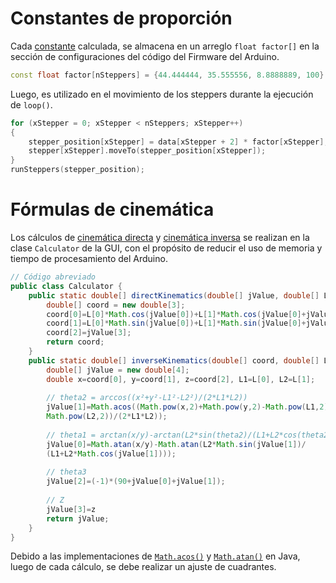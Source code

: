 # Constantes de proporción
Cada <a href="Calculos de constantes de proporción.md">constante</a> calculada, se almacena en un arreglo `float factor[]` en la sección de configuraciones del código del Firmware del Arduino.
```cpp
const float factor[nSteppers] = {44.444444, 35.555556, 8.8888889, 100}
```
Luego, es utilizado en el movimiento de los steppers durante la ejecución de `loop()`.
```cpp
for (xStepper = 0; xStepper < nSteppers; xStepper++)
{
	stepper_position[xStepper] = data[xStepper + 2] * factor[xStepper];
	stepper[xStepper].moveTo(stepper_position[xStepper]);
}
runSteppers(stepper_position);
```
# Fórmulas de cinemática
Los cálculos de <a href="Fórmulas de cinemática.md#cinemática-directa">cinemática directa</a> y <a href="Fórmulas de cinemática.md#cinemática-inversa">cinemática inversa</a> se realizan en la clase `Calculator` de la GUI, con el propósito de reducir el uso de memoria y tiempo de procesamiento del Arduino.
```java
// Código abreviado
public class Calculator {
	public static double[] directKinematics(double[] jValue, double[] L) {
		double[] coord = new double[3];
		coord[0]=L[0]*Math.cos(jValue[0])+L[1]*Math.cos(jValue[0]+jValue[1]);
		coord[1]=L[0]*Math.sin(jValue[0])+L[1]*Math.sin(jValue[0]+jValue[1]);
		coord[2]=jValue[3];
		return coord;
	}
	public static double[] inverseKinematics(double[] coord, double[] L) {
		double[] jValue = new double[4];
		double x=coord[0], y=coord[1], z=coord[2], L1=L[0], L2=L[1];
		
		// theta2 = arccos((x²+y²-L1²-L2²)/(2*L1*L2))
		jValue[1]=Math.acos((Math.pow(x,2)+Math.pow(y,2)-Math.pow(L1,2)-
		Math.pow(L2,2))/(2*L1*L2));
		
		// theta1 = arctan(x/y)-arctan(L2*sin(theta2)/(L1+L2*cos(theta2)))
		jValue[0]=Math.atan(x/y)-Math.atan(L2*Math.sin(jValue[1])/
		(L1+L2*Math.cos(jValue[1])));
		
		// theta3
		jValue[2]=(-1)*(90+jValue[0]+jValue[1]);
		
		// Z
		jValue[3]=z
		return jValue;
	}
}
```
Debido a las implementaciones de [`Math.acos()`](https://docs.oracle.com/javase/8/docs/api/java/lang/Math.html#acos-double-)  y [`Math.atan()`](https://docs.oracle.com/javase/8/docs/api/java/lang/Math.html#atan-double-) en Java, luego de cada cálculo, se debe realizar un ajuste de cuadrantes.
